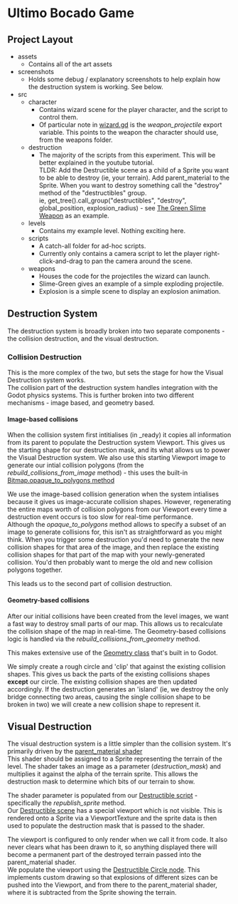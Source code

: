 Ultimo Bocado Game
====================

Project Layout
--------------
* assets
    * Contains all of the art assets
* screenshots
    * Holds some debug / explanatory screenshots to help explain how the destruction system is working. See below.
* src
    * character
        * Contains wizard scene for the player character, and the script to control them.
        * Of particular note in [wizard.gd](src/character/wizard.gd) is the *weapon_projectile* export variable. This points to the weapon the character should use, from the weapons folder.
    * destruction
        * The majority of the scripts from this experiment. This will be better explained in the youtube tutorial. \
        TLDR: Add the Destructible scene as a child of a Sprite you want to be able to destroy (ie, your terrain). Add parent_material to the Sprite. When you want to destroy something call the "destroy" method of the "destructibles" group. \
        ie, get_tree().call_group("destructibles", "destroy", global_position, explosion_radius) - see [The Green Slime Weapon](src/weapons/Slime-Green.gd) as an example.
    * levels
        * Contains my example level. Nothing exciting here.
    * scripts
        * A catch-all folder for ad-hoc scripts.
        * Currently only contains a camera script to let the player right-click-and-drag to pan the camera around the scene.
    * weapons
        * Houses the code for the projectiles the wizard can launch.
        * Slime-Green gives an example of a simple exploding projectile.
        * Explosion is a simple scene to display an explosion animation.


Destruction System
------------------
The destruction system is broadly broken into two separate components - the collision destruction, and the visual destruction.

### Collision Destruction
This is the more complex of the two, but sets the stage for how the Visual Destruction system works. \
The collision part of the destruction system handles integration with the Godot physics systems. This is further broken into two different mechanisms - image based, and geometry based.

#### Image-based collisions
When the collision system first intitialises (in _ready) it copies all information from its parent to populate the Destruction system Viewport. This gives us the starting shape for our destruction mask, and its what allows us to power the Visual Destruction system.
We also use this starting Viewport image to generate our intial collision polygons (from the *rebuild_collisions_from_image* method) - this uses the built-in [Bitmap.opaque_to_polygons method](https://docs.godotengine.org/pt_BR/latest/classes/class_bitmap.html#class-bitmap-method-opaque-to-polygons)

We use the image-based collision generation when the system intialises because it gives us image-accurate collision shapes. However, regenerating the entire maps worth of collision polygons from our Viewport every time a destruction event occurs is too slow for real-time performance. \
Although the *opaque_to_polygons* method allows to specify a subset of an image to generate collisions for, this isn't as straightforward as you might think. When you trigger some destruction you'd need to generate the new collision shapes for that area of the image, and then replace the existing collision shapes for that part of the map with your newly-generated collision. You'd then probably want to merge the old and new collision polygons together.

This leads us to the second part of collision destruction.

#### Geometry-based collisions
After our initial collisions have been created from the level images, we want a fast way to destroy small parts of our map. This allows us to recalculate the collision shape of the map in real-time. The Geometry-based collisions logic is handled via the *rebuild_collisions_from_geometry* method.

This makes extensive use of the [Geometry class](https://docs.godotengine.org/pt_BR/latest/classes/class_geometry.html#class-geometry-method-clip-polygons-2d) that's built in to Godot.

We simply create a rough circle and 'clip' that against the existing collision shapes. This gives us back the parts of the existing collisions shapes **except** our circle. The existing collision shapes are then updated accordingly. If the destruction generates an 'island' (ie, we destroy the only bridge connecting two areas, causing the single collision shape to be broken in two) we will create a new collision shape to represent it.




Visual Destruction
------------------
The visual destruction system is a little simpler than the collision system.
It's primarily driven by the [parent_material shader](src/destruction/parent_material.shader) \
This shader should be assigned to a Sprite representing the terrain of the level. The shader takes an image as a parameter (*destruction_mask*) and multiplies it against the alpha of the terrain sprite. This allows the destruction mask to determine which bits of our terrain to show.

The shader parameter is populated from our [Destructible script](src/destruction/Destructible.gd) - specifically the *republish_sprite* method. \
Our [Destructible scene](src/destruction/Destructible.tscn) has a special viewport which is not visible. This is rendered onto a Sprite via a ViewportTexture and the sprite data is then used to populate the destruction mask that is passed to the shader.

The viewport is configured to only render when we call it from code. It also never clears what has been drawn to it, so anything displayed there will become a permanent part of the destroyed terrain passed into the parent_material shader. \
We populate the viewport using the [Destructible Circle node](src/destruction/Circle.gd). This implements custom drawing so that explosions of different sizes can be pushed into the Viewport, and from there to the parent_material shader, where it is subtracted from the Sprite showing the terrain.